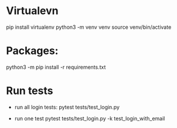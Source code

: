 
# Virtualevn
pip install virtualenv
python3 -m venv venv
source venv/bin/activate

# Packages:
python3 -m pip install -r requirements.txt


# Run tests
- run all login tests:
   pytest tests/test_login.py

- run one test
   pytest tests/test_login.py -k test_login_with_email
